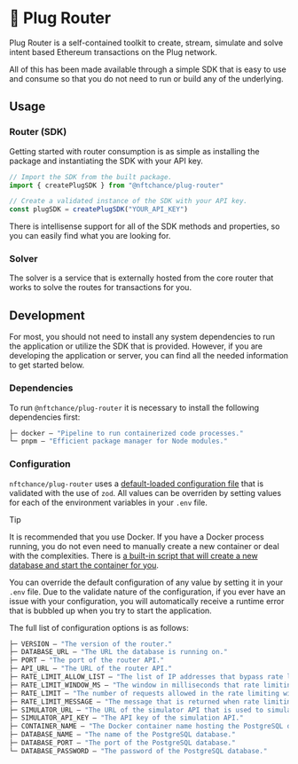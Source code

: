 # 🔌 Plug Router

Plug Router is a self-contained toolkit to create, stream, simulate and solve intent based Ethereum transactions on the Plug network.

All of this has been made available through a simple SDK that is easy to use and consume so that you do not need to run or build any of the underlying.

## Usage

### Router (SDK)

Getting started with router consumption is as simple as installing the package and instantiating the SDK with your API key.

```typescript
// Import the SDK from the built package.
import { createPlugSDK } from "@nftchance/plug-router"

// Create a validated instance of the SDK with your API key.
const plugSDK = createPlugSDK("YOUR_API_KEY")
```

There is intellisense support for all of the SDK methods and properties, so you can easily find what you are looking for.

### Solver

The solver is a service that is externally hosted from the core router that works to solve the routes for transactions for you.

## Development

For most, you should not need to install any system dependencies to run the application or utilize the SDK that is provided. However, if you are developing the application or server, you can find all the needed information to get started below.

### Dependencies

To run `@nftchance/plug-router` it is necessary to install the following dependencies first:

```ml
├─ docker — "Pipeline to run containerized code processes."
└─ pnpm — "Efficient package manager for Node modules."
```

### Configuration

`nftchance/plug-router` uses a [default-loaded configuration file](/src/lib/utils/env.ts) that is validated with the use of `zod`. All values can be overriden by setting values for each of the environment variables in your `.env` file.

> [!TIP]
> It is recommended that you use Docker. If you have a Docker process running, you do not even need to manually create a new container or deal with the complexities. There is [a built-in script that will create a new database and start the container for you](/src/lib/scripts/db.ts).

You can override the default configuration of any value by setting it in your `.env` file. Due to the validate nature of the configuration, if you ever have an issue with your configuration, you will automatically receive a runtime error that is bubbled up when you try to start the application.

The full list of configuration options is as follows:

```ml
├─ VERSION — "The version of the router."
├─ DATABASE_URL — "The URL the database is running on."
├─ PORT — "The port of the router API."
├─ API_URL — "The URL of the router API."
├─ RATE_LIMIT_ALLOW_LIST — "The list of IP addresses that bypass rate limiting."
├─ RATE_LIMIT_WINDOW_MS — "The window in milliseconds that rate limiting is applied to."
├─ RATE_LIMIT — "The number of requests allowed in the rate limiting window."
├─ RATE_LIMIT_MESSAGE — "The message that is returned when rate limiting is exceeded."
├─ SIMULATOR_URL — "The URL of the simulator API that is used to simulate transactions."
├─ SIMULATOR_API_KEY — "The API key of the simulation API."
├─ CONTAINER_NAME — "The Docker container name hosting the PostgreSQL database."
├─ DATABASE_NAME — "The name of the PostgreSQL database."
├─ DATABASE_PORT — "The port of the PostgreSQL database."
└─ DATABASE_PASSWORD — "The password of the PostgreSQL database."
```
